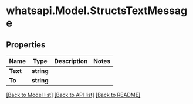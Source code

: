 
# whatsapi.Model.StructsTextMessage

## Properties

Name | Type | Description | Notes
------------ | ------------- | ------------- | -------------
**Text** | **string** |  | 
**To** | **string** |  | 

[[Back to Model list]](../README.md#documentation-for-models)
[[Back to API list]](../README.md#documentation-for-api-endpoints)
[[Back to README]](../README.md)


